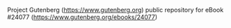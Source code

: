 Project Gutenberg (https://www.gutenberg.org) public repository for eBook #24077 (https://www.gutenberg.org/ebooks/24077)

